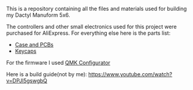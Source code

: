 This is a repository containing all the files and materials used for building my Dactyl Manuform 5x6.

The controllers and other small electronics used for this project were purchased for AliExpress. For everything else here is the parts list:
- [Case and PCBs](https://crystalskeebs.com/)
- [Keycaps](https://drop.com/buy/drop-mt3-dancer-keycap-set?defaultSelectionIds=967474)

For the firmware I used [QMK Configurator](https://config.qmk.fm/)

Here is a build guide(not by me): https://www.youtube.com/watch?v=DPJl5gswgbQ
